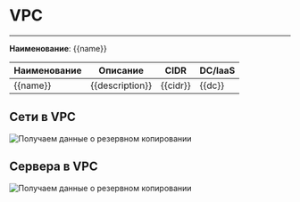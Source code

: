 # VPC
***  
**Наименование**: {{name}}

| Наименование | Описание        | CIDR     | DC/IaaS |
|--------------|-----------------|----------|---------|
| {{name}}     | {{description}} | {{cidr}} | {{dc}}  |

## Сети в VPC
![Получаем данные о резервном копировании](@entity/seaf.ta.reverse.cloud_ru.advanced.subnets/table_view?vpc_id={{id}}&domain={{domain}})


## Сервера в VPC
![Получаем данные о резервном копировании](@entity/seaf.ta.reverse.cloud_ru.advanced.ecss/servers_diagram?vpc_id={{id}}&domain={{domain}})

